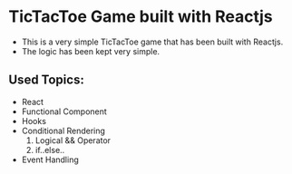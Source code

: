 # TicTacToe Game built with Reactjs

- This is a very simple TicTacToe game that has been built with Reactjs. 
- The logic has been kept very simple. 

## Used Topics:
- React 
- Functional Component
- Hooks
- Conditional Rendering
    1. Logical && Operator
    2. if..else..
- Event Handling

